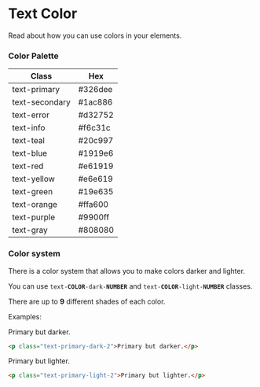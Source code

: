 # Text Color

Read about how you can use colors in your elements.

### Color Palette

| Class          | Hex                                         |
| -------------- | ------------------------------------------- |
| text-primary   | <span class="text-primary">#326dee</span>   |
| text-secondary | <span class="text-secondary">#1ac886</span> |
| text-error     | <span class="text-error">#d32752</span>     |
| text-info      | <span class="text-info">#f6c31c</span>      |
| text-teal      | <span class="text-teal">#20c997</span>      |
| text-blue      | <span class="text-blue">#1919e6</span>      |
| text-red       | <span class="text-red">#e61919</span>       |
| text-yellow    | <span class="text-yellow">#e6e619</span>    |
| text-green     | <span class="text-green">#19e635</span>     |
| text-orange    | <span class="text-orange">#ffa600</span>    |
| text-purple    | <span class="text-purple">#9900ff</span>    |
| text-gray      | <span class="text-gray">#808080</span>      |

### Color system

There is a color system that allows you to make colors darker and lighter.

You can use <code>text-**COLOR**-dark-**NUMBER**</code> and <code>text-**COLOR**-light-**NUMBER**</code> classes.

There are up to **9** different shades of each color.

Examples: <p class="text-primary-dark-2">Primary but darker.</p>

```html
<p class="text-primary-dark-2">Primary but darker.</p>
```

<p class="text-primary-light-2">Primary but lighter.</p>

```html
<p class="text-primary-light-2">Primary but lighter.</p>
```
